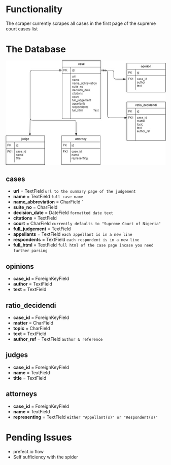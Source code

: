 # Functionality
The scraper currently scrapes all cases in the first page of the supreme court cases list


# The Database
![alt text](https://github.com/cleve02/nigerian-judgements/blob/master/db_model.jpg)
## cases

 - **url** = TextField `url to the summary page of the judgement`
 - **name** =  TextField `full case name`
 - **name_abbreviation** =  CharField `
 - **suite_no** =  CharField 
 - **decision_date** =  DateField `formatted date text`
 - **citations** =  TextField
 - **court** =  CharField `currently defaults to "Supreme Court of Nigeria" `
 - **full_judgement** =  TextField 
 - **appellants** =  TextField `each appellant is in a new line`
 - **respondents** =  TextField `each respondent is in a new line`
 - **full_html** =  TextField `full html of the case page incase you need further parsing`

## opinions

 - **case_id** =  ForeignKeyField
 - **author** =  TextField
 - **text** = TextField

## ratio_decidendi

 - **case_id** =  ForeignKeyField
 - **matter** =  CharField
 - **topic** =  CharField
 - **text** = TextField
 - **author_ref** = TextField `author & reference`

## judges

 - **case_id** =  ForeignKeyField
 - **name** =  TextField
 - **title** = TextField

## attorneys

 - **case_id** =  ForeignKeyField
 - **name** =  TextField
 - **representing** = TextField `either "Appellant(s)" or "Respondent(s)"` 
 

 # Pending Issues
 - prefect.io flow
 - Self sufficiency with the spider

